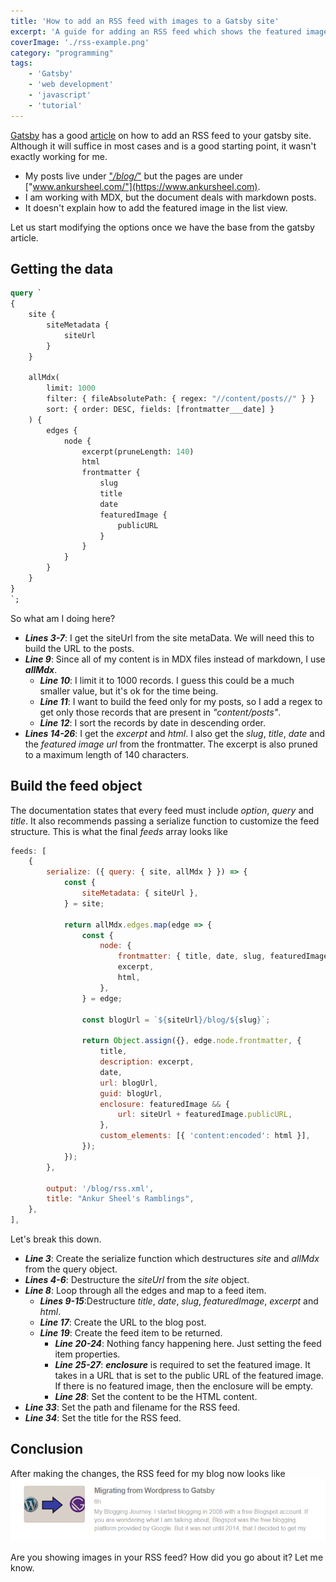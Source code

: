 ```yaml
---
title: 'How to add an RSS feed with images to a Gatsby site'
excerpt: 'A guide for adding an RSS feed which shows the featured image in the list view for a Gatsby site'
coverImage: './rss-example.png'
category: "programming"
tags:
    - 'Gatsby'
    - 'web development'
    - 'javascript'
    - 'tutorial'
---
```


[Gatsby](https://www.gatsbyjs.org) has a good [article](https://www.gatsbyjs.org/docs/adding-an-rss-feed/) on how to add an RSS feed to your gatsby site. Although it will suffice in most cases and is a good starting point, it wasn't exactly working for me.

-   My posts live under ["_/blog/_"](https://www.ankursheel.com/blog/) but the pages are under ["www.ankursheel.com/"](https://www.ankursheel.com).
-   I am working with MDX, but the document deals with markdown posts.
-   It doesn't explain how to add the featured image in the list view.

Let us start modifying the options once we have the base from the gatsby article.

## Getting the data

```graphql
query `
{
    site {
        siteMetadata {
            siteUrl
        }
    }

    allMdx(
        limit: 1000
        filter: { fileAbsolutePath: { regex: "//content/posts//" } }
        sort: { order: DESC, fields: [frontmatter___date] }
    ) {
        edges {
            node {
                excerpt(pruneLength: 140)
                html
                frontmatter {
                    slug
                    title
                    date
                    featuredImage {
                        publicURL
                    }
                }
            }
        }
    }
}
`;
```

So what am I doing here?

-   **_Lines 3-7_**: I get the siteUrl from the site metaData. We will need this to build the URL to the posts.
-   **_Line 9_**: Since all of my content is in MDX files instead of markdown, I use **_allMdx_**.
    -   **_Line 10_**: I limit it to 1000 records. I guess this could be a much smaller value, but it's ok for the time being.
    -   **_Line 11_**: I want to build the feed only for my posts, so I add a regex to get only those records that are present in _"content/posts"_.
    -   **_Line 12_**: I sort the records by date in descending order.
-   **_Lines 14-26_**: I get the _excerpt_ and _html_. I also get the _slug_, _title_, _date_ and the _featured image url_ from the frontmatter. The excerpt is also pruned to a maximum length of 140 characters.

## Build the feed object

The documentation states that every feed must include _option_, _query_ and _title_. It also recommends passing a serialize function to customize the feed structure. This is what the final _feeds_ array looks like

```javascript
feeds: [
    {
        serialize: ({ query: { site, allMdx } }) => {
            const {
                siteMetadata: { siteUrl },
            } = site;

            return allMdx.edges.map(edge => {
                const {
                    node: {
                        frontmatter: { title, date, slug, featuredImage },
                        excerpt,
                        html,
                    },
                } = edge;

                const blogUrl = `${siteUrl}/blog/${slug}`;

                return Object.assign({}, edge.node.frontmatter, {
                    title,
                    description: excerpt,
                    date,
                    url: blogUrl,
                    guid: blogUrl,
                    enclosure: featuredImage && {
                        url: siteUrl + featuredImage.publicURL,
                    },
                    custom_elements: [{ 'content:encoded': html }],
                });
            });
        },

        output: '/blog/rss.xml',
        title: "Ankur Sheel's Ramblings",
    },
],
```

Let's break this down.

-   **_Line 3_**: Create the serialize function which destructures _site_ and _allMdx_ from the query object.
-   **_Lines 4-6_**: Destructure the _siteUrl_ from the _site_ object.
-   **_Line 8_**: Loop through all the edges and map to a feed item.
    -   **_Lines 9-15_**:Destructure _title_, _date_, _slug_, _featuredImage_, _excerpt_ and _html_.
    -   **_Line 17_**: Create the URL to the blog post.
    -   **_Line 19_**: Create the feed item to be returned.
        -   **_Line 20-24_**: Nothing fancy happening here. Just setting the feed item properties.
        -   **_Line 25-27_**: **_enclosure_** is required to set the featured image. It takes in a URL that is set to the public URL of the featured image. If there is no featured image, then the enclosure will be empty.
        -   **_Line 28_**: Set the content to be the HTML content.
-   **_Line 33_**: Set the path and filename for the RSS feed.
-   **_Line 34_**: Set the title for the RSS feed.

## Conclusion

After making the changes, the RSS feed for my blog now looks like ![Rss Feed screenshot](./rss-example.png)

Are you showing images in your RSS feed? How did you go about it? Let me know.
